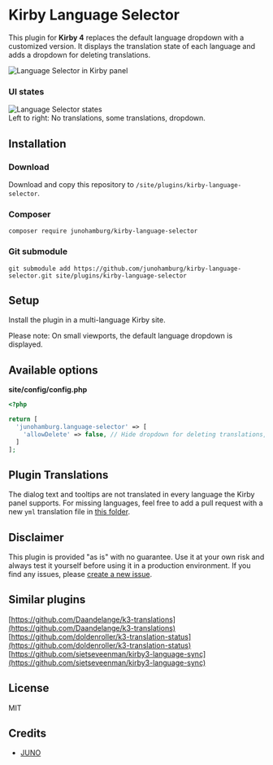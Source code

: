 # Kirby Language Selector

This plugin for **Kirby 4** replaces the default language dropdown with a customized version. It displays the translation state of each language and adds a dropdown for deleting translations.

![Language Selector in Kirby panel](https://github.com/junohamburg/kirby-language-selector/assets/77532479/5beffbc7-22d5-42b8-8026-8e379db6b99f)

### UI states

![Language Selector states](https://github.com/junohamburg/kirby-language-selector/assets/77532479/8ecb96a9-c406-4664-99c9-44ceb628dfa7)<br>
Left to right: No translations, some translations, dropdown.

## Installation

### Download

Download and copy this repository to `/site/plugins/kirby-language-selector`.

### Composer

```
composer require junohamburg/kirby-language-selector
```

### Git submodule

```
git submodule add https://github.com/junohamburg/kirby-language-selector.git site/plugins/kirby-language-selector
```

## Setup

Install the plugin in a multi-language Kirby site.

Please note: On small viewports, the default language dropdown is displayed.

## Available options

**site/config/config.php**

```php
<?php

return [
  'junohamburg.language-selector' => [
    'allowDelete' => false, // Hide dropdown for deleting translations, default: true
  ]
];
```

## Plugin Translations

The dialog text and tooltips are not translated in every language the Kirby panel supports. For missing languages, feel free to add a pull request with a new `yml` translation file in [this folder](https://github.com/junohamburg/kirby-language-selector/tree/main/translations).

## Disclaimer

This plugin is provided "as is" with no guarantee. Use it at your own risk and always test it yourself before using it in a production environment. If you find any issues, please [create a new issue](https://github.com/junohamburg/kirby-language-selector/issues/new).

## Similar plugins

[https://github.com/Daandelange/k3-translations](https://github.com/Daandelange/k3-translations)<br>
[https://github.com/doldenroller/k3-translation-status](https://github.com/doldenroller/k3-translation-status)<br>
[https://github.com/sietseveenman/kirby3-language-sync](https://github.com/sietseveenman/kirby3-language-sync)<br>

## License

MIT

## Credits

- [JUNO](https://juno-hamburg.com)
